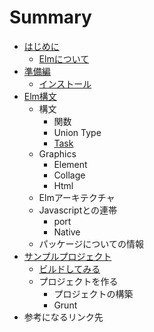 # Summary

* [はじめに](README.md)
    * [Elmについて](src/aboutElm.md)
* [準備編](src/elm.md)
    * [インストール](src/install.md)
* [Elm構文](src/gengoSecsion.md)
    * 構文
        * 関数
        * Union Type
        * [Task](src/elmTask.md)
    * Graphics
        * Element
        * Collage
        * Html
    * Elmアーキテクチャ
    * Javascriptとの連帯
        * port
        * Native
    * パッケージについての情報
* [サンプルプロジェクト](src/sampleProject.md)
    * [ビルドしてみる](src/makeElm.md)
    * プロジェクトを作る
        * プロジェクトの構築
        * Grunt
* 参考になるリンク先
